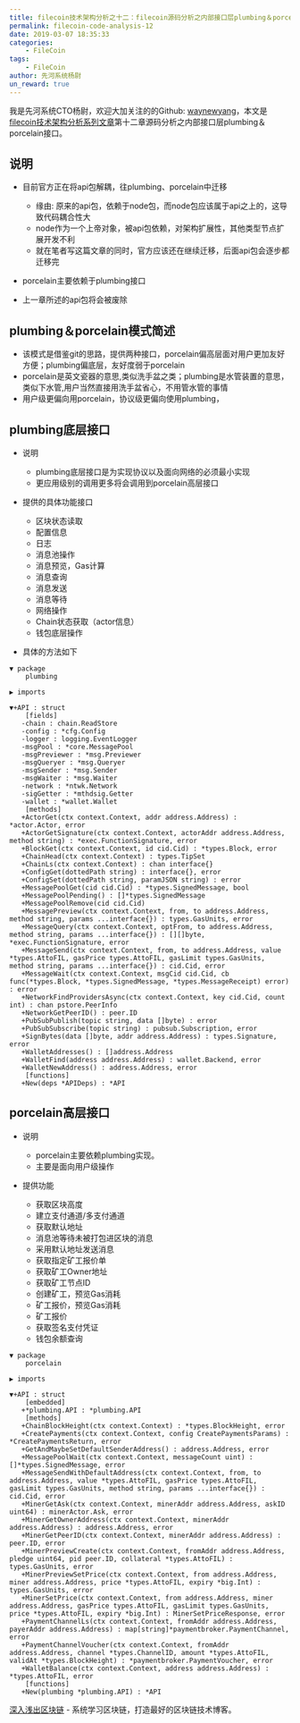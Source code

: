 ```yaml
---
title: filecoin技术架构分析之十二：filecoin源码分析之内部接口层plumbing＆porcelain接口
permalink: filecoin-code-analysis-12
date: 2019-03-07 18:35:33
categories:
    - FileCoin
tags:
    - FileCoin
author: 先河系统杨尉
un_reward: true
---
```


我是先河系统CTO杨尉，欢迎大加关注的的Github: [waynewyang](https://github.com/waynewyang)，本文是[filecoin技术架构分析系列文章](https://learnblockchain.cn/2019/03/11/filecoin-code-analysis-0/)第十二章源码分析之内部接口层plumbing＆porcelain接口。


<!-- more -->

## 说明
- 目前官方正在将api包解耦，往plumbing、porcelain中迁移
    - 缘由: 原来的api包，依赖于node包，而node包应该属于api之上的，这导致代码耦合性大
    - node作为一个上帝对象，被api包依赖，对架构扩展性，其他类型节点扩展开发不利
    - 就在笔者写这篇文章的同时，官方应该还在继续迁移，后面api包会逐步都迁移完

- porcelain主要依赖于plumbing接口

- 上一章所述的api包将会被废除

##  plumbing＆porcelain模式简述
- 该模式是借鉴git的思路，提供两种接口，porcelain偏高层面对用户更加友好方便；plumbing偏底层，友好度弱于porcelain
- porcelain是英文瓷器的意思,类似洗手盆之类；plumbing是水管装置的意思，类似下水管,用户当然直接用洗手盆省心，不用管水管的事情
- 用户级更偏向用porcelain，协议级更偏向使用plumbing，

##  plumbing底层接口
- 说明
    - plumbing底层接口是为实现协议以及面向网络的必须最小实现
    - 更应用级别的调用更多将会调用到porcelain高层接口

- 提供的具体功能接口
    - 区块状态读取
    - 配置信息
    - 日志
    - 消息池操作
    - 消息预览，Gas计算
    - 消息查询
    - 消息发送
    - 消息等待
    - 网络操作
    - Chain状态获取（actor信息）
    - 钱包底层操作

- 具体的方法如下

```
▼ package
    plumbing

▶ imports

▼+API : struct
    [fields]
   -chain : chain.ReadStore
   -config : *cfg.Config
   -logger : logging.EventLogger
   -msgPool : *core.MessagePool
   -msgPreviewer : *msg.Previewer
   -msgQueryer : *msg.Queryer
   -msgSender : *msg.Sender
   -msgWaiter : *msg.Waiter
   -network : *ntwk.Network
   -sigGetter : *mthdsig.Getter
   -wallet : *wallet.Wallet
    [methods]
   +ActorGet(ctx context.Context, addr address.Address) : *actor.Actor, error
   +ActorGetSignature(ctx context.Context, actorAddr address.Address, method string) : *exec.FunctionSignature, error
   +BlockGet(ctx context.Context, id cid.Cid) : *types.Block, error
   +ChainHead(ctx context.Context) : types.TipSet
   +ChainLs(ctx context.Context) : chan interface{}
   +ConfigGet(dottedPath string) : interface{}, error
   +ConfigSet(dottedPath string, paramJSON string) : error
   +MessagePoolGet(cid cid.Cid) : *types.SignedMessage, bool
   +MessagePoolPending() : []*types.SignedMessage
   +MessagePoolRemove(cid cid.Cid)
   +MessagePreview(ctx context.Context, from, to address.Address, method string, params ...interface{}) : types.GasUnits, error
   +MessageQuery(ctx context.Context, optFrom, to address.Address, method string, params ...interface{}) : [][]byte, *exec.FunctionSignature, error
   +MessageSend(ctx context.Context, from, to address.Address, value *types.AttoFIL, gasPrice types.AttoFIL, gasLimit types.GasUnits, method string, params ...interface{}) : cid.Cid, error
   +MessageWait(ctx context.Context, msgCid cid.Cid, cb func(*types.Block, *types.SignedMessage, *types.MessageReceipt) error) : error
   +NetworkFindProvidersAsync(ctx context.Context, key cid.Cid, count int) : chan pstore.PeerInfo
   +NetworkGetPeerID() : peer.ID
   +PubSubPublish(topic string, data []byte) : error
   +PubSubSubscribe(topic string) : pubsub.Subscription, error
   +SignBytes(data []byte, addr address.Address) : types.Signature, error
   +WalletAddresses() : []address.Address
   +WalletFind(address address.Address) : wallet.Backend, error
   +WalletNewAddress() : address.Address, error
    [functions]
   +New(deps *APIDeps) : *API
```

## porcelain高层接口
- 说明
    - porcelain主要依赖plumbing实现。
    - 主要是面向用户级操作

- 提供功能
    - 获取区块高度
    - 建立支付通道/多支付通道
    - 获取默认地址
    - 消息池等待未被打包进区块的消息
    - 采用默认地址发送消息
    - 获取指定矿工报价单
    - 获取矿工Owner地址
    - 获取矿工节点ID
    - 创建矿工，预览Gas消耗
    - 矿工报价，预览Gas消耗
    - 矿工报价
    - 获取签名支付凭证
    - 钱包余额查询

```
▼ package
    porcelain

▶ imports

▼+API : struct
    [embedded]
   +*plumbing.API : *plumbing.API
    [methods]
   +ChainBlockHeight(ctx context.Context) : *types.BlockHeight, error
   +CreatePayments(ctx context.Context, config CreatePaymentsParams) : *CreatePaymentsReturn, error
   +GetAndMaybeSetDefaultSenderAddress() : address.Address, error
   +MessagePoolWait(ctx context.Context, messageCount uint) : []*types.SignedMessage, error
   +MessageSendWithDefaultAddress(ctx context.Context, from, to address.Address, value *types.AttoFIL, gasPrice types.AttoFIL, gasLimit types.GasUnits, method string, params ...interface{}) : cid.Cid, error
   +MinerGetAsk(ctx context.Context, minerAddr address.Address, askID uint64) : minerActor.Ask, error
   +MinerGetOwnerAddress(ctx context.Context, minerAddr address.Address) : address.Address, error
   +MinerGetPeerID(ctx context.Context, minerAddr address.Address) : peer.ID, error
   +MinerPreviewCreate(ctx context.Context, fromAddr address.Address, pledge uint64, pid peer.ID, collateral *types.AttoFIL) : types.GasUnits, error
   +MinerPreviewSetPrice(ctx context.Context, from address.Address, miner address.Address, price *types.AttoFIL, expiry *big.Int) : types.GasUnits, error
   +MinerSetPrice(ctx context.Context, from address.Address, miner address.Address, gasPrice types.AttoFIL, gasLimit types.GasUnits, price *types.AttoFIL, expiry *big.Int) : MinerSetPriceResponse, error
   +PaymentChannelLs(ctx context.Context, fromAddr address.Address, payerAddr address.Address) : map[string]*paymentbroker.PaymentChannel, error
   +PaymentChannelVoucher(ctx context.Context, fromAddr address.Address, channel *types.ChannelID, amount *types.AttoFIL, validAt *types.BlockHeight) : *paymentbroker.PaymentVoucher, error
   +WalletBalance(ctx context.Context, address address.Address) : *types.AttoFIL, error
    [functions]
   +New(plumbing *plumbing.API) : *API
```

[深入浅出区块链](https://learnblockchain.cn/) - 系统学习区块链，打造最好的区块链技术博客。